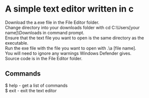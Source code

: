 # **A simple text editor written in c**

Download the a.exe file in the File Editor folder. <br>
Change directory into your downloads folder with cd C:\Users\[your name]\Downloads in command prompt. <br>
Ensure that the text file you want to open is the same directory as the executable. <br>
Run the exe file with the file you want to open with .\a [file name]. <br>
You will need to ignore any warnings Windows Defender gives. <br>
Source code is in the File Editor folder. <br>

## **Commands**
$ help - get a list of commands <br>
$ exit - exit the text editor <br>

